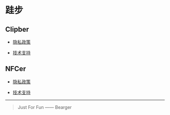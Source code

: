 # 跬步



## Clipber

* [隐私政策](./Clipber/PrivacyPolicy.md)

* [技术支持](./Clipber/TechSupport.md)






## NFCer

* [隐私政策](./NFCer/PrivacyPolicy.md)

* [技术支持](./NFCer/TechSupport.md)

  












---

> Just For Fun —— Bearger 
